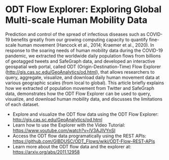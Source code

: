 # ODT Flow Explorer: Exploring Global Multi-scale Human Mobility Data 

Prediction and control of the spread of infectious diseases such as COVID-19 benefits greatly from our growing computing capacity to quantify fine-scale human movement (Hancock et al., 2014; Kraemer et al., 2020). In response to the soaring needs of human mobility data during the COVID-19 pandemic, we extracted the worldwide daily population flows from billions of geotagged tweets and SafeGraph data, and developed an interactive geospatial web portal, called ODT (Origin-Destination-Time) Flow Explorer (http://gis.cas.sc.edu/GeoAnalytics/od.html), that allows researchers to query, aggregate, visualize, and download daily human movement data at various geographic scales (from local to global). This article briefly explains how we extracted of population movement from Twitter and SafeGraph data, demonstrates how the ODT Flow Explorer can be used to query, visualize, and download human mobility data, and discusses the limitations of each dataset.

* Explore and visualize the ODT flow data using the ODT Flow Explorer: http://gis.cas.sc.edu/GeoAnalytics/od.html
* Learn how to use the Explorer with the Video Tutorial: https://www.youtube.com/watch?v=lV3AJIVYnSI
* Access the ODT flow data programatically using the REST APIs: https://github.com/GIBDUSC/ODT_Flows/wiki/ODT-Flow-REST-APIs
* Learn more about the ODT flow data and the explorer at: https://arxiv.org/abs/2011.12958


